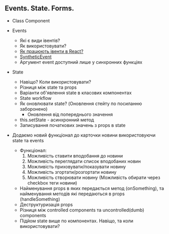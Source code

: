 ## Events. State. Forms.

- Class Component

- Events

  - Які є види івентів?
  - Як використовувати?
  - [Як працюють івенти в React?](https://dev.to/romaintrotard/under-the-hood-of-event-listeners-in-react-4g01)
  - [SyntheticEvent](https://reactjs.org/docs/events.html)
  - Аргумент event доступний лише у синхронних функціях

- State

  - Навіщо? Коли використовувати?
  - Різниця між state та props
  - Варіанти об'явлення state в класових компонентах
  - State workflow
  - Як оновлювати state? (Оновлення стейту по посиланню заборонено)
    - Оновлення від попереднього значення
  - this.setState - асинхронний метод
  - Записування початкових значень з props в state

- Додаємо новий функціонал до карточки новини використовуючи state та events
  - Функціонал:
    1. Можливість ставити вподобання до новини
    2. Можливість переглядати список вподобаних новин
    3. Можливість приховувати/показувати новину
    4. Можливість згортати/розгортати новину
    5. Можливість створювати новину (Можливість обирати через checkbox теги новини)
  - Найменування props в яких передається метод (onSomething), та найменування методів які передаються в props (handleSomething)
  - Деструктуризація props
  - Різниця між controlled components та uncontrolled(dumb) components
  - Підйом state вище по компонентах. Навіщо, та коли використовувати?
